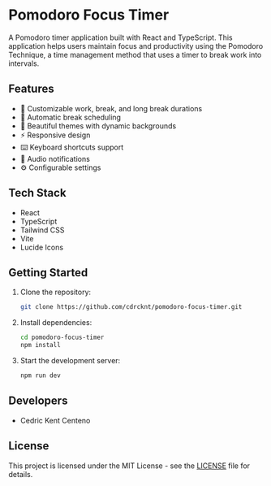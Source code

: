 # Pomodoro Focus Timer

A Pomodoro timer application built with React and TypeScript. This application helps users maintain focus and productivity using the Pomodoro Technique, a time management method that uses a timer to break work into intervals.

## Features

- 🎯 Customizable work, break, and long break durations
- 🔄 Automatic break scheduling
- 🎨 Beautiful themes with dynamic backgrounds
- ⚡ Responsive design
- ⌨️ Keyboard shortcuts support
- 🔔 Audio notifications
- ⚙️ Configurable settings

## Tech Stack

- React
- TypeScript
- Tailwind CSS
- Vite
- Lucide Icons

## Getting Started

1. Clone the repository:
   ```bash
   git clone https://github.com/cdrcknt/pomodoro-focus-timer.git
   ```

2. Install dependencies:
   ```bash
   cd pomodoro-focus-timer
   npm install
   ```

3. Start the development server:
   ```bash
   npm run dev
   ```

## Developers

- Cedric Kent Centeno
  
## License

This project is licensed under the MIT License - see the [LICENSE](LICENSE) file for details.